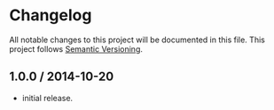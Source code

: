 # Changelog
All notable changes to this project will be documented in this file.
This project follows [Semantic Versioning](http://semver.org).

## 1.0.0 / 2014-10-20
 - initial release.
